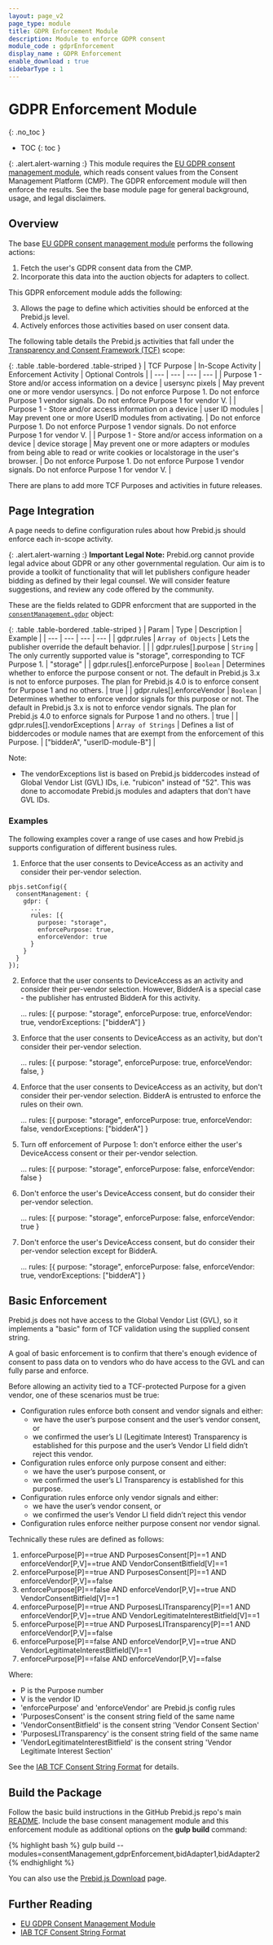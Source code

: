 ```yaml
---
layout: page_v2
page_type: module
title: GDPR Enforcement Module
description: Module to enforce GDPR consent
module_code : gdprEnforcement
display_name : GDPR Enforcement
enable_download : true
sidebarType : 1
---
```


# GDPR Enforcement Module
{: .no_toc }

* TOC
{: toc }

{: .alert.alert-warning :}
This module requires the [EU GDPR consent management module](/dev-docs/modules/consentManagement.html), which reads consent values from the Consent Management Platform (CMP). The GDPR enforcement module
will then enforce the results. See the base module page for general background, usage, and legal disclaimers.

## Overview

The base [EU GDPR consent management module](/dev-docs/modules/consentManagement.html) performs the following actions:

1. Fetch the user's GDPR consent data from the CMP.
2. Incorporate this data into the auction objects for adapters to collect.

This GDPR enforcement module adds the following:

3. Allows the page to define which activities should be enforced at the Prebid.js level.
4. Actively enforces those activities based on user consent data.

The following table details the Prebid.js activities that fall under the [Transparency and Consent Framework (TCF)](https://iabeurope.eu/iab-europe-transparency-consent-framework-policies/) scope:

{: .table .table-bordered .table-striped }
| TCF Purpose | In-Scope Activity | Enforcement Activity | Optional Controls |
| --- | --- | --- | --- |
| Purpose 1 - Store and/or access information on a device | usersync pixels | May prevent one or more vendor usersyncs. | Do not enforce Purpose 1. Do not enforce Purpose 1 vendor signals. Do not enforce Purpose 1 for vendor V. |
| Purpose 1 - Store and/or access information on a device | user ID modules | May prevent one or more UserID modules from activating. | Do not enforce Purpose 1. Do not enforce Purpose 1 vendor signals. Do not enforce Purpose 1 for vendor V. |
| Purpose 1 - Store and/or access information on a device | device storage | May prevent one or more adapters or modules from being able to read or write cookies or localstorage in the user's browser. | Do not enforce Purpose 1. Do not enforce Purpose 1 vendor signals. Do not enforce Purpose 1 for vendor V. |

There are plans to add more TCF Purposes and activities in future releases.

## Page Integration

A page needs to define configuration rules about how Prebid.js should enforce each in-scope activity.

{: .alert.alert-warning :}
**Important Legal Note:** Prebid.org cannot provide legal advice about GDPR or any other governmental regulation. Our aim is to provide a toolkit of functionality that will let publishers configure header bidding as defined by their legal counsel. We will consider feature suggestions, and review any code offered by the community.

These are the fields related to GDPR enforcment that are supported in the [`consentManagement.gdpr`](/dev-docs/modules/consentManagement.html) object:

{: .table .table-bordered .table-striped }
| Param | Type | Description | Example |
| --- | --- | --- | --- |
| gdpr.rules | `Array of Objects` | Lets the publisher override the default behavior. | |
| gdpr.rules[].purpose | `String` | The only currently supported value is "storage", corresponding to TCF Purpose 1. | "storage" |
| gdpr.rules[].enforcePurpose | `Boolean` | Determines whether to enforce the purpose consent or not. The default in Prebid.js 3.x is not to enforce purposes. The plan for Prebid.js 4.0 is to enforce consent for Purpose 1 and no others. | true |
| gdpr.rules[].enforceVendor | `Boolean` | Determines whether to enforce vendor signals for this purpose or not. The default in Prebid.js 3.x is not to enforce vendor signals. The plan for Prebid.js 4.0 to enforce signals for Purpose 1 and no others. | true |
| gdpr.rules[].vendorExceptions | `Array of Strings` | Defines a list of biddercodes or module names that are exempt from the enforcement of this Purpose. | ["bidderA", "userID-module-B"] |

Note:

- The vendorExceptions list is based on Prebid.js biddercodes instead of Global Vendor List (GVL) IDs, i.e. "rubicon" instead of "52". This was done to accomodate Prebid.js modules and adapters that don't have GVL IDs.  

### Examples

The following examples cover a range of use cases and how Prebid.js supports
configuration of different business rules.

1) Enforce that the user consents to DeviceAccess as an activity and consider their per-vendor selection.

```
pbjs.setConfig({
  consentManagement: {
    gdpr: {
      ...
      rules: [{
        purpose: "storage",
        enforcePurpose: true,
        enforceVendor: true
      }
    }
  }
});
```

2) Enforce that the user consents to DeviceAccess as an activity and consider their per-vendor selection. However, BidderA is a special case - the publisher has entrusted BidderA for this activity.

      ...
      rules: [{
        purpose: "storage",
        enforcePurpose: true,
        enforceVendor: true,
        vendorExceptions: ["bidderA"]
      }

3) Enforce that the user consents to DeviceAccess as an activity, but don't consider their per-vendor selection.

      ...
      rules: [{
        purpose: "storage",
        enforcePurpose: true,
        enforceVendor: false,
      }

4) Enforce that the user consents to DeviceAccess as an activity, but don't consider their per-vendor selection. BidderA is entrusted to enforce the rules on their own.

      ...
      rules: [{
        purpose: "storage",
        enforcePurpose: true,
        enforceVendor: false,
        vendorExceptions: ["bidderA"]
      }

5) Turn off enforcement of Purpose 1: don't enforce either the user's DeviceAccess consent or their per-vendor selection.

      ...
      rules: [{
        purpose: "storage",
        enforcePurpose: false,
        enforceVendor: false
      }

6) Don't enforce the user's DeviceAccess consent, but do consider their per-vendor selection.

      ...
      rules: [{
        purpose: "storage",
        enforcePurpose: false,
        enforceVendor: true
      }

7) Don't enforce the user's DeviceAccess consent, but do consider their per-vendor selection except for BidderA.

      ...
      rules: [{
        purpose: "storage",
        enforcePurpose: false,
        enforceVendor: true,
        vendorExceptions: ["bidderA"]
      }

## Basic Enforcement

Prebid.js does not have access to the Global Vendor List (GVL), so it implements
a "basic" form of TCF validation using the supplied consent string.

A goal of basic enforcement is to confirm that there's enough evidence of consent to pass data on to vendors who do have access to the GVL and can fully parse and enforce.

Before allowing an activity tied to a TCF-protected Purpose for a given vendor, one of these scenarios must be true:

- Configuration rules enforce both consent and vendor signals and either:
  - we have the user’s purpose consent and the user’s vendor consent, or
  - we confirmed the user’s LI (Legitimate Interest) Transparency is established for this purpose and the user’s Vendor LI field didn’t reject this vendor.
- Configuration rules enforce only purpose consent and either:
  - we have the user’s purpose consent, or
  - we confirmed the user’s LI Transparency is established for this purpose.
- Configuration rules enforce only vendor signals and either:
  - we have the user’s vendor consent, or
  - we confirmed the user’s Vendor LI field didn’t reject this vendor
- Configuration rules enforce neither purpose consent nor vendor signal.

Technically these rules are defined as follows:

1. enforcePurpose[P]==true AND PurposesConsent[P]==1 AND enforceVendor[P,V]==true AND VendorConsentBitfield[V]==1
1. enforcePurpose[P]==true AND PurposesConsent[P]==1 AND enforceVendor[P,V]==false
1. enforcePurpose[P]==false AND enforceVendor[P,V]==true AND VendorConsentBitfield[V]==1
1. enforcePurpose[P]==true AND PurposesLITransparency[P]==1 AND enforceVendor[P,V]==true AND VendorLegitimateInterestBitfield[V]==1
1. enforcePurpose[P]==true AND PurposesLITransparency[P]==1 AND enforceVendor[P,V]==false
1. enforcePurpose[P]==false AND enforceVendor[P,V]==true AND VendorLegitimateInterestBitfield[V]==1
1. enforcePurpose[P]==false AND enforceVendor[P,V]==false

Where:

- P is the Purpose number
- V is the vendor ID
- 'enforcePurpose' and 'enforceVendor' are Prebid.js config rules
- 'PurposesConsent' is the consent string field of the same name
- 'VendorConsentBitfield' is the consent string 'Vendor Consent Section'
- 'PurposesLITransparency' is the consent string field of the same name
- 'VendorLegitimateInterestBitfield' is the consent string 'Vendor Legitimate Interest Section'

See the [IAB TCF Consent String Format](https://github.com/InteractiveAdvertisingBureau/GDPR-Transparency-and-Consent-Framework/blob/master/TCFv2/IAB%20Tech%20Lab%20-%20Consent%20string%20and%20vendor%20list%20formats%20v2.md) for details.

## Build the Package

Follow the basic build instructions in the GitHub Prebid.js repo's main [README](https://github.com/prebid/Prebid.js/blob/master/README.md). Include the base consent management module and this enforcement module as additional options on the **gulp build** command:

{% highlight bash %}
gulp build --modules=consentManagement,gdprEnforcement,bidAdapter1,bidAdapter2
{% endhighlight %}

You can also use the [Prebid.js Download](/download.html) page.

## Further Reading

- [EU GDPR Consent Management Module](/dev-docs/modules/consentManagement.html)
- [IAB TCF Consent String Format](https://github.com/InteractiveAdvertisingBureau/GDPR-Transparency-and-Consent-Framework/blob/master/TCFv2/IAB%20Tech%20Lab%20-%20Consent%20string%20and%20vendor%20list%20formats%20v2.md)
